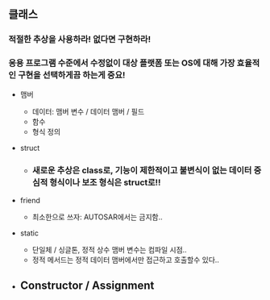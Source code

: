 ## 클래스

### 적절한 추상을 사용하라! 없다면 구현하라!
### 응용 프로그램 수준에서 수정없이 대상 플랫폼 또는 OS에 대해 가장 효율적인 구현을 선택하게끔 하는게 중요!

- 맴버
  - 데이터: 맴버 변수 / 데이터 맴버 / 필드
  - 함수
  - 형식 정의

- struct
  - ### 새로운 추상은 class로, 기능이 제한적이고 불변식이 없는 데이터 중심적 형식이나 보조 형식은 struct로!!

- friend
  - 최소한으로 쓰자: AUTOSAR에서는 금지함..

- static
  - 단일체 / 싱글톤, 정적 상수 맴버 변수는 컴파일 시점..
  - 정적 메서드는 정적 데이터 맴버에서만 접근하고 호출할수 있다..

- Constructor / Assignment
  -  